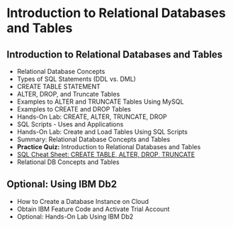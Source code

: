# Introduction to Relational Databases and Tables
## Introduction to Relational Databases and Tables
- Relational Database Concepts
- Types of SQL Statements (DDL vs. DML)
- CREATE TABLE STATEMENT
- ALTER, DROP, and Truncate Tables
- Examples to ALTER and TRUNCATE Tables Using MySQL
- Examples to CREATE and DROP Tables
- Hands-On Lab: CREATE, ALTER, TRUNCATE, DROP
- SQL Scripts - Uses and Applications
- Hands-On Lab: Create and Load Tables Using SQL Scripts
- Summary: Relational Database Concepts and Tables
- **Practice Quiz:** Introduction to Relational Databases and Tables
- [SQL Cheat Sheet: CREATE TABLE, ALTER, DROP, TRUNCATE](https://github.com/KailaniBailey/IBM-Data-Science-Professional-Certificate/blob/main/06.%20Databases%20and%20SQL%20for%20Data%20Science%20with%20Python/Week%202%3A%20Introduction%20to%20Relational%20Databses%20and%20Tables/SQL-Cheat-Sheet-Week2.pdf)
- Relational DB Concepts and Tables
## Optional: Using IBM Db2
- How to Create a Database Instance on Cloud
- Obtain IBM Feature Code and Activate Trial Account
- Optional: Hands-On Lab Using IBM Db2
